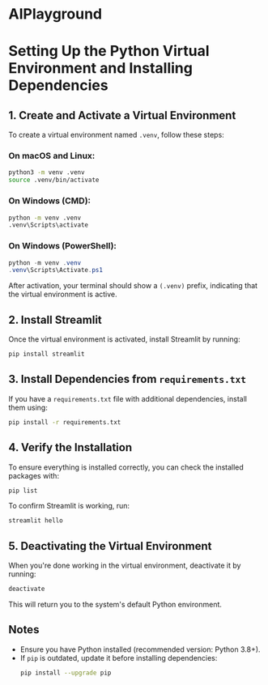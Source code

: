 # AIPlayground

# Setting Up the Python Virtual Environment and Installing Dependencies

## 1. Create and Activate a Virtual Environment

To create a virtual environment named `.venv`, follow these steps:

### On macOS and Linux:
```bash
python3 -m venv .venv
source .venv/bin/activate
```

### On Windows (CMD):
```cmd
python -m venv .venv
.venv\Scripts\activate
```

### On Windows (PowerShell):
```powershell
python -m venv .venv
.venv\Scripts\Activate.ps1
```

After activation, your terminal should show a `(.venv)` prefix, indicating that the virtual environment is active.

## 2. Install Streamlit

Once the virtual environment is activated, install Streamlit by running:
```bash
pip install streamlit
```

## 3. Install Dependencies from `requirements.txt`

If you have a `requirements.txt` file with additional dependencies, install them using:
```bash
pip install -r requirements.txt
```

## 4. Verify the Installation

To ensure everything is installed correctly, you can check the installed packages with:
```bash
pip list
```

To confirm Streamlit is working, run:
```bash
streamlit hello
```

## 5. Deactivating the Virtual Environment

When you're done working in the virtual environment, deactivate it by running:
```bash
deactivate
```
This will return you to the system's default Python environment.

## Notes
- Ensure you have Python installed (recommended version: Python 3.8+).
- If `pip` is outdated, update it before installing dependencies:
  ```bash
  pip install --upgrade pip
  ```

